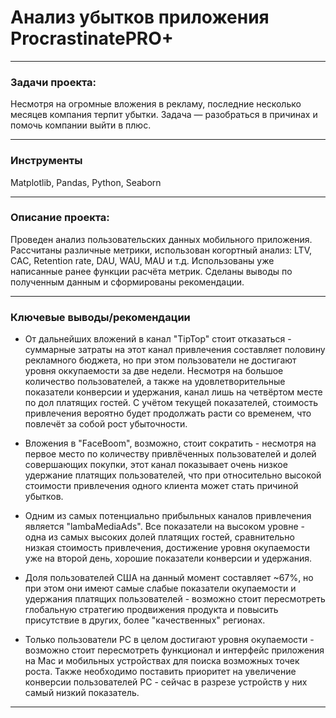 # Анализ убытков приложения ProcrastinatePRO+

___
### Задачи проекта:

Несмотря на огромные вложения в рекламу, последние несколько месяцев компания терпит убытки. Задача — разобраться в причинах и помочь компании выйти в плюс.

___
### Инструменты

Matplotlib, Pandas, Python, Seaborn

___
### Описание проекта:

Проведен анализ пользовательских данных мобильного приложения.
Рассчитаны различные метрики, использован когортный анализ: LTV, CAC, Retention rate, DAU, WAU, MAU и т.д. Использованы уже написанные ранее функции расчёта метрик. Сделаны выводы по полученным данным и сформированы рекомендации.

___
### Ключевые выводы/рекомендации

- От дальнейших вложений в канал "TipTop" стоит отказаться - суммарные затраты на этот канал привлечения составляет половину рекламного бюджета, но при этом пользователи не достигают уровня оккупаемости за две недели. Несмотря на большое количество пользователей, а также на удовлетворительные показатели конверсии и удержания, канал лишь на четвёртом месте по дол платящих гостей. С учётом текущей показателей, стоимость привлечения вероятно будет продолжать расти со временем, что повлечёт за собой рост убыточности.


- Вложения в "FaceBoom", возможно, стоит сократить - несмотря на первое место по количеству привлёченных пользователей и долей совершающих покупки, этот канал показывает очень низкое удержание платящих пользователей, что при относительно высокой стоимости привлечения одного клиента может стать причиной убытков.


- Одним из самых потенциально прибыльных каналов привлечения является "lambaMediaAds". Все показатели на высоком уровне - одна из самых высоких долей платящих гостей, сравнительно низкая стоимость привлечения, достижение уровня окупаемости уже на второй день, хорошие показатели конверсии и удержания.


- Доля пользователей США на данный момент составляет ~67%, но при этом они имеют самые слабые показатели окупаемости и удержания платящих пользователей - возможно стоит пересмотреть глобальную стратегию продвижения продукта и повысить присутствие в других, более "качественных" регионах.


- Только пользователи PC в целом достигают уровня окупаемости - возможно стоит пересмотреть функционал и интерфейс приложения на Mac и мобильных устройствах для поиска возможных точек роста. Также необходимо поставить приоритет на увеличение конверсии пользователей PC - сейчас в разрезе устройств у них самый низкий показатель.

----